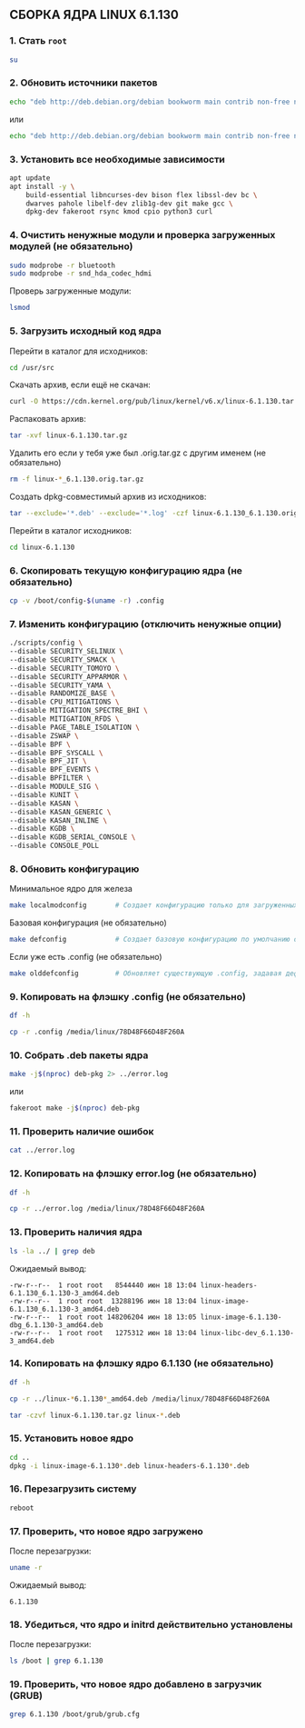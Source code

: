 ## **СБОРКА ЯДРА LINUX 6.1.130**

### 1. Стать `root`

```bash
su
```

### 2. Обновить источники пакетов

```bash
echo "deb http://deb.debian.org/debian bookworm main contrib non-free non-free-firmware" >> /etc/apt/sources.list
```
или 

```bash
echo "deb http://deb.debian.org/debian bookworm main contrib non-free non-free-firmware" | tee -a /etc/apt/sources.list
```

### 3. Установить все необходимые зависимости

```bash
apt update
apt install -y \
    build-essential libncurses-dev bison flex libssl-dev bc \
    dwarves pahole libelf-dev zlib1g-dev git make gcc \
    dpkg-dev fakeroot rsync kmod cpio python3 curl
```

### 4. Очистить ненужные модули и проверка загруженных модулей (не обязательно)

```bash
sudo modprobe -r bluetooth
sudo modprobe -r snd_hda_codec_hdmi
```

Проверь загруженные модули:

```bash
lsmod
```

### 5. Загрузить исходный код ядра

Перейти в каталог для исходников:
```bash
cd /usr/src
```

Скачать архив, если ещё не скачан:
```bash
curl -O https://cdn.kernel.org/pub/linux/kernel/v6.x/linux-6.1.130.tar.gz
```

Распаковать архив:
```bash
tar -xvf linux-6.1.130.tar.gz
```

Удалить его если у тебя уже был .orig.tar.gz с другим именем (не обязательно)
```bash
rm -f linux-*_6.1.130.orig.tar.gz
```

Создать dpkg-совместимый архив из исходников:
```bash
tar --exclude='*.deb' --exclude='*.log' -czf linux-6.1.130_6.1.130.orig.tar.gz linux-6.1.130
```

Перейти в каталог исходников:
```bash
cd linux-6.1.130
```

### 6. Скопировать текущую конфигурацию ядра (не обязательно)

```bash
cp -v /boot/config-$(uname -r) .config
```

### 7. Изменить конфигурацию (отключить ненужные опции)

```bash
./scripts/config \
--disable SECURITY_SELINUX \
--disable SECURITY_SMACK \
--disable SECURITY_TOMOYO \
--disable SECURITY_APPARMOR \
--disable SECURITY_YAMA \
--disable RANDOMIZE_BASE \
--disable CPU_MITIGATIONS \
--disable MITIGATION_SPECTRE_BHI \
--disable MITIGATION_RFDS \
--disable PAGE_TABLE_ISOLATION \
--disable ZSWAP \
--disable BPF \
--disable BPF_SYSCALL \
--disable BPF_JIT \
--disable BPF_EVENTS \
--disable BPFILTER \
--disable MODULE_SIG \
--disable KUNIT \
--disable KASAN \
--disable KASAN_GENERIC \
--disable KASAN_INLINE \
--disable KGDB \
--disable KGDB_SERIAL_CONSOLE \
--disable CONSOLE_POLL
```

### 8. Обновить конфигурацию

Минимальное ядро для железа

```bash
make localmodconfig       # Создает конфигурацию только для загруженных модулей текущей системы (минималистичная)
```

Базовая конфигурация (не обязательно)

```bash
make defconfig            # Создает базовую конфигурацию по умолчанию от разработчиков ядра.
```

Если уже есть .config (не обязательно)

```bash
make olddefconfig         # Обновляет существующую .config, задавая дефолтные значения для новых параметров.
```

### 9. Копировать на флэшку .config (не обязательно)

```bash
df -h
```

```bash
cp -r .config /media/linux/78D48F66D48F260A
```

### 10. Собрать .deb пакеты ядра

```bash
make -j$(nproc) deb-pkg 2> ../error.log
```

или 

```bash
fakeroot make -j$(nproc) deb-pkg
```

### 11. Проверить наличие ошибок

```bash
cat ../error.log
```

### 12. Копировать на флэшку error.log (не обязательно)

```bash
df -h
```

```bash
cp -r ../error.log /media/linux/78D48F66D48F260A
```

### 13. Проверить наличия ядра

```bash
ls -la ../ | grep deb
```

Ожидаемый вывод:

```
-rw-r--r--  1 root root   8544440 июн 18 13:04 linux-headers-6.1.130_6.1.130-3_amd64.deb
-rw-r--r--  1 root root  13288196 июн 18 13:04 linux-image-6.1.130_6.1.130-3_amd64.deb
-rw-r--r--  1 root root 148206204 июн 18 13:05 linux-image-6.1.130-dbg_6.1.130-3_amd64.deb
-rw-r--r--  1 root root   1275312 июн 18 13:04 linux-libc-dev_6.1.130-3_amd64.deb
```

### 14. Копировать на флэшку ядро 6.1.130 (не обязательно)

```bash
df -h
```

```bash
cp -r ../linux-*6.1.130*_amd64.deb /media/linux/78D48F66D48F260A
```

```bash
tar -czvf linux-6.1.130.tar.gz linux-*.deb
```

### 15. Установить новое ядро

```bash
cd ..
dpkg -i linux-image-6.1.130*.deb linux-headers-6.1.130*.deb
```

### 16. Перезагрузить систему

```bash
reboot
```

### 17. Проверить, что новое ядро загружено

После перезагрузки:

```bash
uname -r
```

Ожидаемый вывод:

```
6.1.130
```

### 18. Убедиться, что ядро и initrd действительно установлены

После перезагрузки:

```bash
ls /boot | grep 6.1.130
```

### 19. Проверить, что новое ядро добавлено в загрузчик (GRUB)

```bash
grep 6.1.130 /boot/grub/grub.cfg
```
